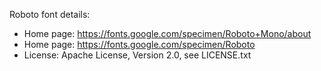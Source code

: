Roboto font details:

- Home page: https://fonts.google.com/specimen/Roboto+Mono/about
- Home page: https://fonts.google.com/specimen/Roboto
- License: Apache License, Version 2.0, see LICENSE.txt
